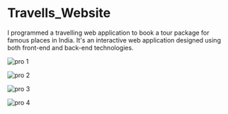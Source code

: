# Travells_Website
I programmed a travelling web application to book a tour package for famous places in India. It's an interactive web application designed using both front-end and back-end technologies.

![pro 1](https://user-images.githubusercontent.com/59401883/182537687-e0745b35-3058-4373-8b0e-0337288874cc.png)

![pro 2](https://user-images.githubusercontent.com/59401883/182537712-a62f0ba1-d9b1-495d-9783-4ab43945b23b.png)

![pro 3](https://user-images.githubusercontent.com/59401883/182537889-12dd70e4-32ab-43eb-b615-615ecb463617.png)

![pro 4](https://user-images.githubusercontent.com/59401883/182537918-bd5a80a5-f566-4213-8f8a-f484c94a8f59.png)



